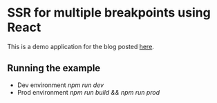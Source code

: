 # SSR for multiple breakpoints using React

This is a demo application for the blog posted [here](https://dev.to/laleksiunas/ssr-for-multiple-breakpoints-using-react-558d).

## Running the example
* Dev environment _npm run dev_
* Prod environment _npm run build && npm run prod_
